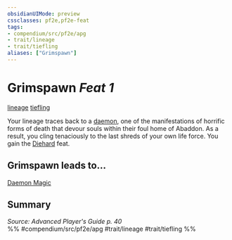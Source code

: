 ```yaml
---
obsidianUIMode: preview
cssclasses: pf2e,pf2e-feat
tags:
- compendium/src/pf2e/apg
- trait/lineage
- trait/tiefling
aliases: ["Grimspawn"]
---
```

# Grimspawn  *Feat 1*  
[lineage](rules/traits/lineage-apg.md "Lineage  Trait")  [tiefling](rules/traits/tiefling-b1.md "Tiefling Ancestry & Heritage Trait")  


Your lineage traces back to a [daemon](rules/traits/daemon-b1.md "Daemon Creature Trait"), one of the manifestations of horrific forms of death that devour souls within their foul home of Abaddon. As a result, you cling tenaciously to the last shreds of your own life force. You gain the [Diehard](compendium/feats/diehard.md) feat.

## Grimspawn leads to...

[Daemon Magic](compendium/feats/daemon-magic-apg.md)

## Summary

*Source: Advanced Player's Guide p. 40*  
%% #compendium/src/pf2e/apg #trait/lineage #trait/tiefling %%